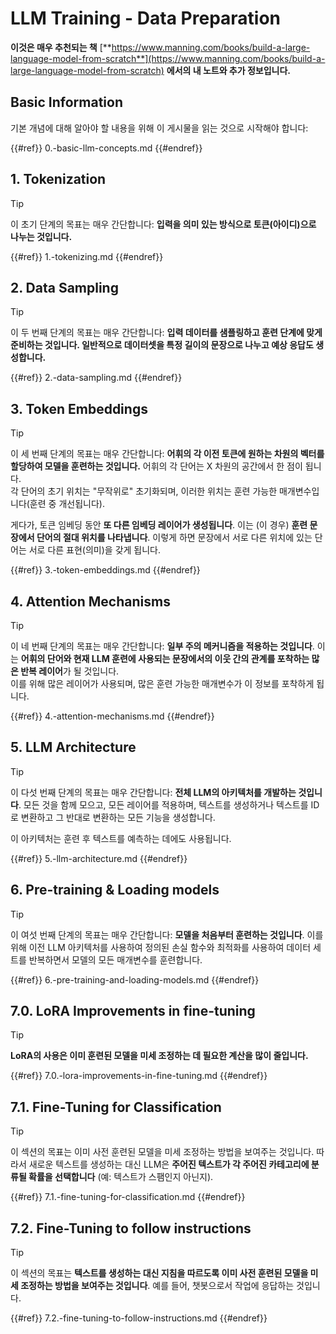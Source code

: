 # LLM Training - Data Preparation

**이것은 매우 추천되는 책** [**https://www.manning.com/books/build-a-large-language-model-from-scratch**](https://www.manning.com/books/build-a-large-language-model-from-scratch) **에서의 내 노트와 추가 정보입니다.**

## Basic Information

기본 개념에 대해 알아야 할 내용을 위해 이 게시물을 읽는 것으로 시작해야 합니다:

{{#ref}}
0.-basic-llm-concepts.md
{{#endref}}

## 1. Tokenization

> [!TIP]
> 이 초기 단계의 목표는 매우 간단합니다: **입력을 의미 있는 방식으로 토큰(아이디)으로 나누는 것입니다.**

{{#ref}}
1.-tokenizing.md
{{#endref}}

## 2. Data Sampling

> [!TIP]
> 이 두 번째 단계의 목표는 매우 간단합니다: **입력 데이터를 샘플링하고 훈련 단계에 맞게 준비하는 것입니다. 일반적으로 데이터셋을 특정 길이의 문장으로 나누고 예상 응답도 생성합니다.**

{{#ref}}
2.-data-sampling.md
{{#endref}}

## 3. Token Embeddings

> [!TIP]
> 이 세 번째 단계의 목표는 매우 간단합니다: **어휘의 각 이전 토큰에 원하는 차원의 벡터를 할당하여 모델을 훈련하는 것입니다.** 어휘의 각 단어는 X 차원의 공간에서 한 점이 됩니다.\
> 각 단어의 초기 위치는 "무작위로" 초기화되며, 이러한 위치는 훈련 가능한 매개변수입니다(훈련 중 개선됩니다).
>
> 게다가, 토큰 임베딩 동안 **또 다른 임베딩 레이어가 생성됩니다**. 이는 (이 경우) **훈련 문장에서 단어의 절대 위치를 나타냅니다**. 이렇게 하면 문장에서 서로 다른 위치에 있는 단어는 서로 다른 표현(의미)을 갖게 됩니다.

{{#ref}}
3.-token-embeddings.md
{{#endref}}

## 4. Attention Mechanisms

> [!TIP]
> 이 네 번째 단계의 목표는 매우 간단합니다: **일부 주의 메커니즘을 적용하는 것입니다**. 이는 **어휘의 단어와 현재 LLM 훈련에 사용되는 문장에서의 이웃 간의 관계를 포착하는 많은 반복 레이어**가 될 것입니다.\
> 이를 위해 많은 레이어가 사용되며, 많은 훈련 가능한 매개변수가 이 정보를 포착하게 됩니다.

{{#ref}}
4.-attention-mechanisms.md
{{#endref}}

## 5. LLM Architecture

> [!TIP]
> 이 다섯 번째 단계의 목표는 매우 간단합니다: **전체 LLM의 아키텍처를 개발하는 것입니다**. 모든 것을 함께 모으고, 모든 레이어를 적용하며, 텍스트를 생성하거나 텍스트를 ID로 변환하고 그 반대로 변환하는 모든 기능을 생성합니다.
>
> 이 아키텍처는 훈련 후 텍스트를 예측하는 데에도 사용됩니다.

{{#ref}}
5.-llm-architecture.md
{{#endref}}

## 6. Pre-training & Loading models

> [!TIP]
> 이 여섯 번째 단계의 목표는 매우 간단합니다: **모델을 처음부터 훈련하는 것입니다**. 이를 위해 이전 LLM 아키텍처를 사용하여 정의된 손실 함수와 최적화를 사용하여 데이터 세트를 반복하면서 모델의 모든 매개변수를 훈련합니다.

{{#ref}}
6.-pre-training-and-loading-models.md
{{#endref}}

## 7.0. LoRA Improvements in fine-tuning

> [!TIP]
> **LoRA의 사용은 이미 훈련된 모델을 미세 조정하는 데 필요한 계산을 많이 줄입니다.**

{{#ref}}
7.0.-lora-improvements-in-fine-tuning.md
{{#endref}}

## 7.1. Fine-Tuning for Classification

> [!TIP]
> 이 섹션의 목표는 이미 사전 훈련된 모델을 미세 조정하는 방법을 보여주는 것입니다. 따라서 새로운 텍스트를 생성하는 대신 LLM은 **주어진 텍스트가 각 주어진 카테고리에 분류될 확률을 선택합니다** (예: 텍스트가 스팸인지 아닌지).

{{#ref}}
7.1.-fine-tuning-for-classification.md
{{#endref}}

## 7.2. Fine-Tuning to follow instructions

> [!TIP]
> 이 섹션의 목표는 **텍스트를 생성하는 대신 지침을 따르도록 이미 사전 훈련된 모델을 미세 조정하는 방법을 보여주는 것입니다**. 예를 들어, 챗봇으로서 작업에 응답하는 것입니다.

{{#ref}}
7.2.-fine-tuning-to-follow-instructions.md
{{#endref}}
